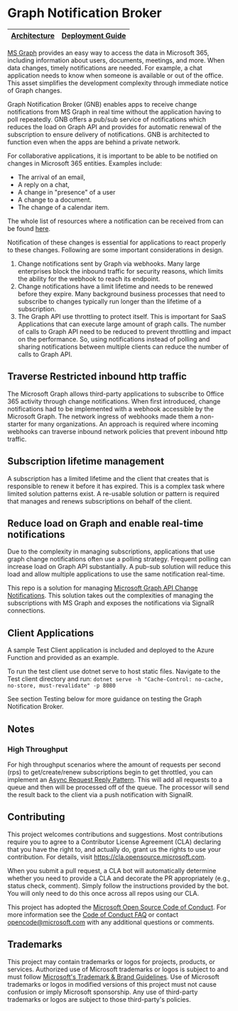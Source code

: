 # Graph Notification Broker

|  [Architecture](/docs/architecture.md#overall-architecture) |  [Deployment Guide](/docs/deployment-guide.md#Deployment-Guide) |
| ---- | ---- |

[MS Graph](https://learn.microsoft.com/en-us/graph/overview) provides an easy way to access the data in Microsoft 365, including information about users, documents, meetings, and more. When data changes, timely notifications are needed. For example, a chat application needs to know when someone is available or out of the office. This asset simplifies the development complexity through immediate notice of Graph changes.

Graph Notification Broker (GNB) enables apps to receive change notifications from MS Graph in real time without the application having to poll repeatedly. GNB offers a pub/sub service of notifications which reduces the load on Graph API and provides for automatic renewal of the subscription to ensure delivery of notifications. GNB is architected to function even when the apps are behind a private network.

For collaborative applications, it is important to be able to be notified on changes in Microsoft 365 entities. Examples include:

* The arrival of an email,
* A reply on a chat,
* A change in "presence" of a user
* A change to a document.
* The change of a calendar item.

The whole list of resources where a notification can be received from can be found [here](https://docs.microsoft.com/en-us/graph/api/resources/webhooks?view=graph-rest-1.0).

Notification of these changes is essential for applications to react properly to these changes. Following are some important considerations in design.

1. Change notifications sent by Graph via webhooks. Many large enterprises block the inbound traffic for security reasons, which limits the ability for the webhook to reach its endpoint.
1. Change notifications have a limit lifetime and needs to be renewed before they expire. Many background business processes that need to subscribe to changes typically run longer than the lifetime of a subscription.
1. The Graph API use throttling to protect itself. This is important for SaaS Applications that can execute large amount of graph calls. The number of calls to Graph API need to be reduced to prevent throttling and impact on the performance. So, using notifications instead of polling and sharing notifications between multiple clients can reduce the number of calls to Graph API.

## Traverse Restricted inbound http traffic

The Microsoft Graph allows third-party applications to subscribe to Office 365 activity through change notifications. When first introduced, change notifications had to be implemented with a webhook accessible by the Microsoft Graph. The network ingress of webhooks made them a non-starter for many organizations. An approach is required where incoming webhooks can traverse inbound network policies that prevent inbound http traffic.

## Subscription lifetime management

A subscription has a limited lifetime and the client that creates that is responsible to renew it before it has expired. This is a complex task where limited solution patterns exist. A re-usable solution or pattern is required that manages and renews subscriptions on behalf of the client.

## Reduce load on Graph and enable real-time notifications

Due to the complexity in managing subscriptions, applications that use graph change notifications often use a polling strategy. Frequent polling can increase load on Graph API substantially. A pub-sub solution will reduce this load and allow multiple applications to use the same notification real-time.

This repo is a solution for managing [Microsoft Graph API Change Notifications](https://docs.microsoft.com/en-us/graph/api/resources/webhooks).
This solution takes out the complexities of managing the subscriptions with MS Graph
and exposes the notifications via SignalR connections.

## Client Applications

A sample Test Client application is included and deployed to the Azure Function and provided as an example.

To run the test client use dotnet serve to host static files. Navigate to
the Test client directory and run:
`dotnet serve -h "Cache-Control: no-cache, no-store, must-revalidate" -p 8080`

See section Testing below for more guidance on testing the Graph Notification Broker.

## Notes

### High Throughput

For high throughput scenarios where the amount of requests per second (rps) to get/create/renew subscriptions begin to get throttled, you can implement an [Async Request Reply Pattern](https://learn.microsoft.com/en-us/azure/architecture/patterns/async-request-reply). This will add all requests to a queue and then will be processed off of the queue. The processor will send the result back to the client via a push notification with SignalR.

## Contributing

This project welcomes contributions and suggestions.  Most contributions require you to agree to a
Contributor License Agreement (CLA) declaring that you have the right to, and actually do, grant us
the rights to use your contribution. For details, visit <https://cla.opensource.microsoft.com>.

When you submit a pull request, a CLA bot will automatically determine whether you need to provide
a CLA and decorate the PR appropriately (e.g., status check, comment). Simply follow the instructions
provided by the bot. You will only need to do this once across all repos using our CLA.

This project has adopted the [Microsoft Open Source Code of Conduct](https://opensource.microsoft.com/codeofconduct/).
For more information see the [Code of Conduct FAQ](https://opensource.microsoft.com/codeofconduct/faq/) or
contact [opencode@microsoft.com](mailto:opencode@microsoft.com) with any additional questions or comments.

## Trademarks

This project may contain trademarks or logos for projects, products, or services. Authorized use of Microsoft
trademarks or logos is subject to and must follow
[Microsoft's Trademark & Brand Guidelines](https://www.microsoft.com/en-us/legal/intellectualproperty/trademarks/usage/general).
Use of Microsoft trademarks or logos in modified versions of this project must not cause confusion or imply Microsoft sponsorship.
Any use of third-party trademarks or logos are subject to those third-party's policies.
